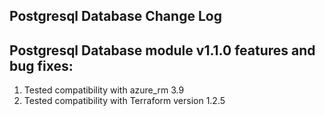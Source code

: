 ## Postgresql Database Change Log
## Postgresql Database module v1.1.0 features and bug fixes:
1. Tested compatibility with azure_rm 3.9
2. Tested compatibility with Terraform version 1.2.5
